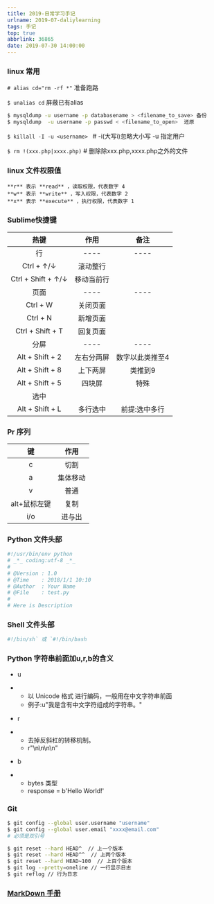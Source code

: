 ```yaml
---
title: 2019-日常学习手记
urlname: 2019-07-daliylearning
tags: 手记
top: true
abbrlink: 36865
date: 2019-07-30 14:00:00
---
```


### linux 常用

` # alias cd="rm -rf *" ` 准备跑路

`$ unalias cd` 屏蔽已有alias

```bash
$ mysqldump -u username -p databasename > <filename_to_save> 备份
$ mysqldump  -u username -p passwd < <filename_to_open>  还原
```

`$ killall -I -u <username> ` # -i(大写i)忽略大小写  -u 指定用户

`$ rm !(xxx.php|xxxx.php)` # 删除除xxx.php,xxxx.php之外的文件



### linux 文件权限值

```
**r** 表示 **read** ，读取权限，代表数字 4
**w** 表示 **write** ，写入权限，代表数字 2
**x** 表示 **execute** ，执行权限，代表数字 1
```


### Sublime快捷键

| 热键                 | 作用       | 备注            |
| :--------------------: | :----------: | :---------------: |
| 行                   | ---- | ---- |
| Ctrl + ↑/↓           | 滚动整行   |                 |
| Ctrl   + Shift + ↑/↓ | 移动当前行 |                 |
| 页面                 | ---- | ---- |
| Ctrl + W             | 关闭页面   |                 |
| Ctrl + N             | 新增页面   |                 |
| Ctrl +   Shift + T   | 回复页面   |                 |
| 分屏                 | ---- | ---- |
| Alt +   Shift + 2    | 左右分两屏 | 数字以此类推至4 |
| Alt +   Shift + 8    | 上下两屏   | 类推到9         |
| Alt +   Shift + 5    | 四块屏     | 特殊            |
| 选中                 |            |                 |
| Alt + Shift + L      | 多行选中   | 前提:选中多行   |

### Pr 序列

|      键      |   作用   |
| :----------: | :------: |
|      c       |   切割   |
|      a       | 集体移动 |
|      v       |   普通   |
| alt+鼠标左键 |   复制   |
|     i/o      |  进与出  |

### Python 文件头部

```python
#!/usr/bin/env python
# _*_ coding:utf-8 _*_
#
# @Version : 1.0
# @Time    : 2018/1/1 10:10
# @Author  : Your Name
# @File    : test.py
#
# Here is Description
```

### Shell 文件头部

```bash
#!/bin/sh` 或 `#!/bin/bash
```



### Python 字符串前面加u,r,b的含义

- u

- - 以 Unicode 格式 进行编码，一般用在中文字符串前面
  - 例子:u"我是含有中文字符组成的字符串。"

- r

- - 去掉反斜杠的转移机制。
  - r"\n\n\n\n”

- b

- - bytes 类型
  -  response = b'Hello World!' 

### Git 

```bash
$ git config --global user.username "username"
$ git config --global user.email "xxxx@email.com"
# 必须是双引号
```

```bash
$ git reset --hard HEAD^  // 上一个版本
$ git reset --hard HEAD^^  // 上两个版本
$ git reset --hard HEAD~100  // 上百个版本
$ git log --pretty=oneline // 一行显示日志
$ git reflog // 行为日志
```







### [MarkDown 手册](https://github.com/android-cn/blog/blob/master/dev-tool/markdown.md)